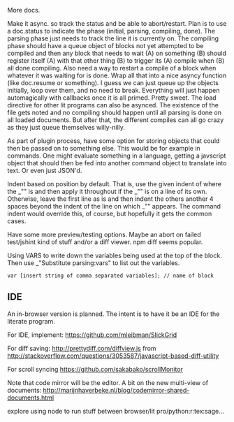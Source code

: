 More docs.

Make it async. so track the status and be able to abort/restart. Plan is to use a doc.status to indicate the phase (initial, parsing, compiling, done). The parsing phase just needs to track the line it is currently on. The compiling phase should have a queue object of blocks not yet attempted to be compiled and then any block that needs to wait (A) on something (B) should register itself (A) with that other thing (B) to trigger its (A) compile when (B) all done compiling. Also need a way to restart a compile of a block when whatever it was waiting for is done. Wrap all that into a nice asyncy function (like doc.resume or something).  I guess we can just queue up the objects initially, loop over them, and no need to break. Everything will just happen automagically with callbacks once it is all primed. Pretty sweet. The load directive for other lit programs can also be asynced. The existence of the file gets noted and no compiling should happen until all parsing is done on all loaded documents. But after that, the different compiles can all go crazy as they just queue themselves willy-nilly. 


As part of plugin process, have some option for storing objects that could then be passed on to something else. This would be for example in commands. One might evaluate something in a language, getting a javscript object that should then be fed into another command object to translate into text. Or even just JSON'd. 

Indent based on position by default. That is, use the given indent of where the _"" is and then apply it throughout if the _"" is on a line of its own. Otherwise, leave the first line as is and then indent the others another 4 spaces beyond the indent of the line on which _"" appears. The command indent would override this, of course, but hopefully it gets the common cases. 

Have some more preview/testing options. Maybe an abort on failed test/jshint kind of stuff and/or a diff viewer. npm diff seems popular. 


 
Using  VARS to write down the variables being used at the top of the block. Then use _"Substitute parsing:vars" to list out the variables.

    var [insert string of comma separated variables]; // name of block 

## IDE

An in-browser version is planned. The intent is to have it be an IDE for the literate program. 

For IDE, implement: https://github.com/mleibman/SlickGrid

For diff saving: http://prettydiff.com/diffview.js  from http://stackoverflow.com/questions/3053587/javascript-based-diff-utility

For scroll syncing https://github.com/sakabako/scrollMonitor

Note that code mirror will be the editor. A bit on the new multi-view of documents:  http://marijnhaverbeke.nl/blog/codemirror-shared-documents.html

explore using node to run stuff between browser/lit pro/python:r:tex:sage...